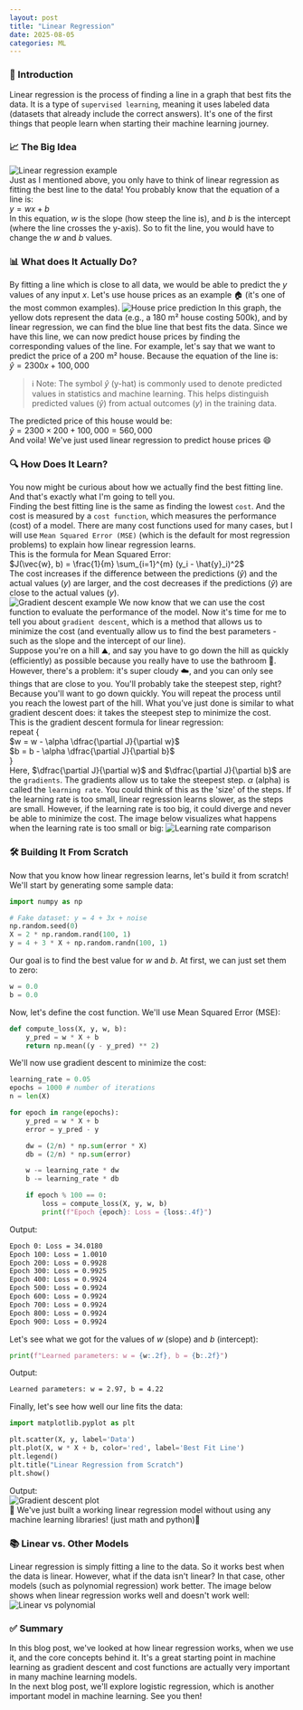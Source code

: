 ```yaml
---
layout: post
title: "Linear Regression"
date: 2025-08-05
categories: ML
---
```


### 📌 Introduction
Linear regression is the process of finding a line in a graph that best fits the data. It is a type of `supervised learning`, meaning it uses labeled data (datasets that already include the correct answers). It's one of the first things that people learn when starting their machine learning journey.

### 📈 The Big Idea
![Linear regression example](/assets/images/posts/2025/linear-regression/linear_regression.png)<br>
Just as I mentioned above, you only have to think of linear regression as fitting the best line to the data! You probably know that the equation of a line is:<br>
$y = wx + b$<br>
In this equation, $w$ is the slope (how steep the line is), and $b$ is the intercept (where the line crosses the y-axis). So to fit the line, you would have to change the $w$ and $b$ values.

### 📊 What does It Actually Do?
By fitting a line which is close to all data, we would be able to predict the $y$ values of any input $x$. Let's use house prices as an example 🏠 (it's one of the most common examples).
![House price prediction](/assets/images/posts/2025/linear-regression/house_price_prediction.png)
In this graph, the yellow dots represent the data (e.g., a 180 m² house costing 500k), and by linear regression, we can find the blue line that best fits the data. Since we have this line, we can now predict house prices by finding the corresponding values of the line. For example, let's say that we want to predict the price of a 200 m² house. Because the equation of the line is:<br>
$\hat{y} = 2300x + 100,000$<br>

> ℹ️ Note:
> The symbol $\hat{y}$ (y-hat) is commonly used to denote predicted values in statistics and machine learning. This helps distinguish predicted values ($\hat{y}$) from actual outcomes ($y$) in the training data.

The predicted price of this house would be:<br>
$\hat{y} = 2300 \times 200 + 100,000 = 560,000$<br>
And voila! We've just used linear regression to predict house prices 😄

### 🔍 How Does It Learn?
You now might be curious about how we actually find the best fitting line. And that's exactly what I'm going to tell you.<br>
Finding the best fitting line is the same as finding the lowest `cost`. And the cost is measured by a `cost function`, which measures the performance (cost) of a model. There are many cost functions used for many cases, but I will use `Mean Squared Error (MSE)` (which is the default for most regression problems) to explain how linear regression learns.<br>
This is the formula for Mean Squared Error:<br>
$J(\vec{w}, b) = \frac{1}{m} \sum_{i=1}^{m} (y_i - \hat{y}_i)^2$<br>
The cost increases if the difference between the predictions ($\hat{y}$) and the actual values ($y$) are larger, and the cost decreases if the predictions ($\hat{y}$) are close to the actual values ($y$).<br>
![Gradient descent example](/assets/images/posts/2025/linear-regression/gradient_descent_example.png)
We now know that we can use the cost function to evaluate the performance of the model. Now it's time for me to tell you about `gradient descent`, which is a method that allows us to minimize the cost (and eventually allow us to find the best parameters - such as the slope and the intercept of our line).<br>
Suppose you're on a hill ⛰️, and say you have to go down the hill as quickly (efficiently) as possible because you really have to use the bathroom 🚽.  However, there's a problem: it's super cloudy ☁️, and you can only see things that are close to you. You'll probably take the steepest step, right? Because you'll want to go down quickly. You will repeat the process until you reach the lowest part of the hill. What you’ve just done is similar to what gradient descent does: it takes the steepest step to minimize the cost.<br>
This is the gradient descent formula for linear regression:<br>
repeat {<br>
$w = w - \alpha \dfrac{\partial J}{\partial w}$<br>
$b = b - \alpha \dfrac{\partial J}{\partial b}$<br>
}<br>
Here, $\dfrac{\partial J}{\partial w}$ and $\dfrac{\partial J}{\partial b}$ are the `gradients`. The gradients allow us to take the steepest step. $\alpha$ (alpha) is called the `learning rate`. You could think of this as the 'size' of the steps. If the learning rate is too small, linear regression learns slower, as the steps are small. However, if the learning rate is too big, it could diverge and never be able to minimize the cost. The image below visualizes what happens when the learning rate is too small or big:
![Learning rate comparison](/assets/images/posts/2025/linear-regression/learning_rate_comparison.png)

### 🛠️ Building It From Scratch
Now that you know how linear regression learns, let's build it from scratch!<br>
We'll start by generating some sample data:
```python
import numpy as np

# Fake dataset: y = 4 + 3x + noise
np.random.seed(0)
X = 2 * np.random.rand(100, 1)
y = 4 + 3 * X + np.random.randn(100, 1)
```
Our goal is to find the best value for $w$ and $b$. At first, we can just set them to zero:
```python
w = 0.0
b = 0.0
```
Now, let's define the cost function. We'll use Mean Squared Error (MSE):
```python
def compute_loss(X, y, w, b):
    y_pred = w * X + b
    return np.mean((y - y_pred) ** 2)
```
We'll now use gradient descent to minimize the cost:
```python
learning_rate = 0.05
epochs = 1000 # number of iterations
n = len(X)

for epoch in range(epochs):
    y_pred = w * X + b
    error = y_pred - y

    dw = (2/n) * np.sum(error * X)
    db = (2/n) * np.sum(error)

    w -= learning_rate * dw
    b -= learning_rate * db

    if epoch % 100 == 0:
        loss = compute_loss(X, y, w, b)
        print(f"Epoch {epoch}: Loss = {loss:.4f}")
```
Output:
```bash
Epoch 0: Loss = 34.0180
Epoch 100: Loss = 1.0010
Epoch 200: Loss = 0.9928
Epoch 300: Loss = 0.9925
Epoch 400: Loss = 0.9924
Epoch 500: Loss = 0.9924
Epoch 600: Loss = 0.9924
Epoch 700: Loss = 0.9924
Epoch 800: Loss = 0.9924
Epoch 900: Loss = 0.9924
```
Let's see what we got for the values of $w$ (slope) and $b$ (intercept):
```python
print(f"Learned parameters: w = {w:.2f}, b = {b:.2f}")
```
Output:
```bash
Learned parameters: w = 2.97, b = 4.22
```
Finally, let's see how well our line fits the data:
```python
import matplotlib.pyplot as plt

plt.scatter(X, y, label='Data')
plt.plot(X, w * X + b, color='red', label='Best Fit Line')
plt.legend()
plt.title("Linear Regression from Scratch")
plt.show()
```
Output:<br>
![Gradient descent plot](/assets/images/posts/2025/linear-regression/gradient_descent_plot.png)<br>
🎉 We've just built a working linear regression model without using any machine learning libraries! (just math and python)🎉

### 📚 Linear vs. Other Models
Linear regression is simply fitting a line to the data. So it works best when the data is linear. However, what if the data isn't linear? In that case, other models (such as polynomial regression) work better. The image below shows when linear regression works well and doesn't work well:
![Linear vs polynomial](/assets/images/posts/2025/linear-regression/linear_vs_polynomial.png)<br>

### ✅ Summary
In this blog post, we've looked at how linear regression works, when we use it, and the core concepts behind it. It's a great starting point in machine learning as gradient descent and cost functions are actually very important in many machine learning models.<br>
In the next blog post, we'll explore logistic regression, which is another important model in machine learning. See you then!